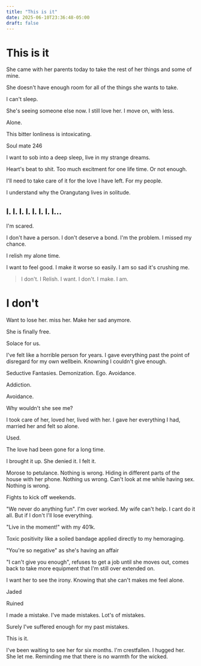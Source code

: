 ```yaml
---
title: "This is it"
date: 2025-06-10T23:36:48-05:00
draft: false
---
```


# This is it

She came with her parents today to take the rest of her things and some of mine.

She doesn't have enough room for all of the things she wants to take.

I can't sleep.

She's seeing someone else now. I still love her. I move on, with less.

Alone.

This bitter lonliness is intoxicating. 

Soul mate 246

I want to sob into a deep sleep, live in my strange dreams.

Heart's beat to shit. Too much excitment for one life time. Or not enough.

I'll need to take care of it for the love I have left. For my people. 

I understand why the Orangutang lives in solitude.


## I. I. I. I. I. I. I. I...

I'm scared.

I don't have a person. I don't deserve a bond. I'm the problem. I missed my chance.

I relish my alone time. 

I want to feel good. I make it worse so easily. I am so sad it's crushing me. 

> I don't. I Relish. I want. I don't. I make. I am. 

# I don't

Want to lose her.
miss her.
Make  her sad anymore.

She is finally free. 

Solace for us. 

I've felt like a horrible person for years. I gave everything past the point of disregard for my own wellbein. Knowning I couldn't give enough.

Seductive Fantasies. Demonization. Ego. Avoidance. 

Addiction.

Avoidance.

Why wouldn't she see me?

I took care of her, loved her, lived with her. I gave her everything I had, married her and felt so alone.

Used.

The love had been gone for a long time. 

I brought it up. She denied it. I felt it.

Morose to petulance. Nothing is wrong. Hiding in different parts of the house with her phone. Nothing us wrong. Can't look at me while having sex. Nothing is wrong.

Fights to kick off weekends.

"We never do anything fun". I'm over worked. My wife can't help. I cant do it all. But if I don't I'll lose everything.

"Live in the moment!" with my 401k.

Toxic positivity like a soiled bandage applied directly to my hemoraging.

"You're so negative" as she's having an affair

"I can't give you enough", refuses to get a job until she moves out, comes back to take more equipment that I'm still over extended on.

I want her to see the irony. Knowing that she can't makes me feel alone.

Jaded

Ruined

I made a mistake. I've made mistakes. Lot's of mistakes.

Surely I've suffered enough for my past mistakes.

This is it.

I've been waiting to see her for six months. I'm crestfallen. I hugged her. She let me. Reminding me that there is no warmth for the wicked.
